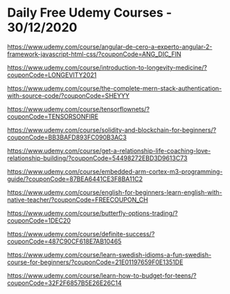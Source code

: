 # Daily Free Udemy Courses - 30/12/2020

https://www.udemy.com/course/angular-de-cero-a-experto-angular-2-framework-javascript-html-css/?couponCode=ANG_DIC_FIN
https://www.udemy.com/course/introduction-to-longevity-medicine/?couponCode=LONGEVITY2021
https://www.udemy.com/course/the-complete-mern-stack-authentication-with-source-code/?couponCode=SHEYYY
https://www.udemy.com/course/tensorflownets/?couponCode=TENSORSONFIRE
https://www.udemy.com/course/solidity-and-blockchain-for-beginners/?couponCode=BB3BAFD893FC090B3AC3
https://www.udemy.com/course/get-a-relationship-life-coaching-love-relationship-building/?couponCode=54498272EBD3D9613C73
https://www.udemy.com/course/embedded-arm-cortex-m3-programming-guide/?couponCode=87BEA6441CE3F8BA11C2
https://www.udemy.com/course/english-for-beginners-learn-english-with-native-teacher/?couponCode=FREECOUPON_CH
https://www.udemy.com/course/butterfly-options-trading/?couponCode=1DEC20
https://www.udemy.com/course/definite-success/?couponCode=487C90CF618E7AB10465
https://www.udemy.com/course/learn-swedish-idioms-a-fun-swedish-course-for-beginners/?couponCode=21E01197659F0E1351DE
https://www.udemy.com/course/learn-how-to-budget-for-teens/?couponCode=32F2F6857B5E26E26C14
